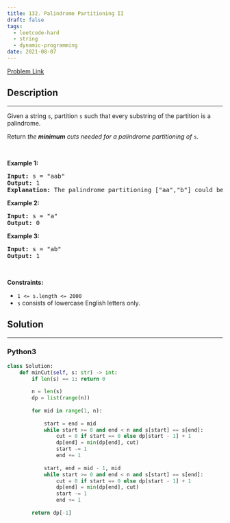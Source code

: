 ```yaml
---
title: 132. Palindrome Partitioning II
draft: false
tags: 
  - leetcode-hard
  - string
  - dynamic-programming
date: 2021-08-07
---
```


[Problem Link](https://leetcode.com/problems/palindrome-partitioning-ii/)

## Description

---
<p>Given a string <code>s</code>, partition <code>s</code> such that every <span data-keyword="substring-nonempty">substring</span> of the partition is a <span data-keyword="palindrome-string">palindrome</span>.</p>

<p>Return <em>the <strong>minimum</strong> cuts needed for a palindrome partitioning of</em> <code>s</code>.</p>

<p>&nbsp;</p>
<p><strong class="example">Example 1:</strong></p>

<pre>
<strong>Input:</strong> s = &quot;aab&quot;
<strong>Output:</strong> 1
<strong>Explanation:</strong> The palindrome partitioning [&quot;aa&quot;,&quot;b&quot;] could be produced using 1 cut.
</pre>

<p><strong class="example">Example 2:</strong></p>

<pre>
<strong>Input:</strong> s = &quot;a&quot;
<strong>Output:</strong> 0
</pre>

<p><strong class="example">Example 3:</strong></p>

<pre>
<strong>Input:</strong> s = &quot;ab&quot;
<strong>Output:</strong> 1
</pre>

<p>&nbsp;</p>
<p><strong>Constraints:</strong></p>

<ul>
	<li><code>1 &lt;= s.length &lt;= 2000</code></li>
	<li><code>s</code> consists of lowercase English letters only.</li>
</ul>


## Solution

---
### Python3
``` py title='palindrome-partitioning-ii'
class Solution:
    def minCut(self, s: str) -> int:
        if len(s) == 1: return 0
        
        n = len(s)
        dp = list(range(n))
        
        for mid in range(1, n):
            
            start = end = mid
            while start >= 0 and end < n and s[start] == s[end]:
                cut = 0 if start == 0 else dp[start - 1] + 1
                dp[end] = min(dp[end], cut)
                start -= 1
                end += 1
            
            start, end = mid - 1, mid
            while start >= 0 and end < n and s[start] == s[end]:
                cut = 0 if start == 0 else dp[start - 1] + 1
                dp[end] = min(dp[end], cut)
                start -= 1
                end += 1
        
        return dp[-1]
```

